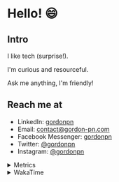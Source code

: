 # Hello! 😄

## Intro

I like tech (surprise!).

I'm curious and resourceful.

Ask me anything, I'm friendly!

## Reach me at

- LinkedIn: [gordonpn](https://www.linkedin.com/in/gordonpn/)
- Email: [contact@gordon-pn.com](mailto:contact@gordon-pn.com)
- Facebook Messenger: [gordonpn](https://www.messenger.com/t/Gordonpn)
- Twitter: [@gordonpn](https://twitter.com/Gordonpn)
- Instagram: [@gordonpn](https://www.instagram.com/gordonpn/)

<details>
  <summary>Metrics</summary>

  <img align="center" src="https://github.com/gordonpn/gordonpn/blob/master/github-metrics.svg" alt="GitHub Metrics">

</details>

<details>
  <summary>WakaTime</summary>

  <!--START_SECTION:waka-->
📊 **This Week I Spent My Time On** 

```text
💬 Programming Languages: 
TypeScript               4 hrs 20 mins       ███████████░░░░░░░░░░░░░░   43.20 % 
Java                     2 hrs 52 mins       ███████░░░░░░░░░░░░░░░░░░   28.56 % 
Bash                     1 hr 22 mins        ███░░░░░░░░░░░░░░░░░░░░░░   13.71 % 
JSON                     44 mins             ██░░░░░░░░░░░░░░░░░░░░░░░   07.34 % 
Text                     19 mins             █░░░░░░░░░░░░░░░░░░░░░░░░   03.20 % 

🔥 Editors: 
Intellijidea             8 hrs 21 mins       █████████████████████░░░░   83.09 % 
VS Code                  1 hr 42 mins        ████░░░░░░░░░░░░░░░░░░░░░   16.91 % 
```


 Last Updated on 14/05/2024 16:23:13 UTC
<!--END_SECTION:waka-->
</details>
